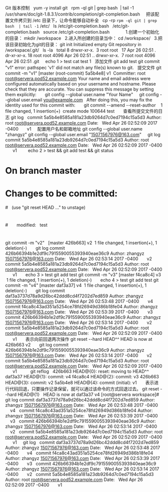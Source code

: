 Git 版本控制
 
yum -y install git
 
rpm -ql git | grep bash  | tail -1
 
/usr/share/doc/git-1.8.3.1/contrib/completion/git-completion.bash
 
 
把该配置文件拷贝到 /etc 目录下，让命令能够自动补全
 
cp -rp `rpm -ql git | grep bash  | tail -1` /etc/
 
ls /etc/git-completion.bash
 
/etc/git-completion.bash
 
source /etc/git-completion.bash
 
 
 
 
 
 
1.创建一个初始化的目录：
mkdir /workspace
 
2.进入所创建的目录当中：
cd /workspace/
 
3.把该目录初始化为git的目录：
git init
Initialized empty Git repository in /workspace/.git/
 
ls -la
 
total 8
drwxr-xr-x.  3 root root   17 Apr 26 02:51 .
dr-xr-xr-x. 18 root root 4096 Apr 26 02:51 ..
drwxr-xr-x.  7 root root 4096 Apr 26 02:51 .git
 
 
echo 1 > test
cat test
1
 
添加文件
git add test
git commit "v1"
error: pathspec 'v1' did not match any file(s) known to git.
 
提交文件
git commit -m "v1"
[master (root-commit) 5a5b4e8] v1
 Committer: root <root@servera.pod52.example.com>
Your name and email address were configured automatically based
on your username and hostname. Please check that they are accurate.
You can suppress this message by setting them explicitly:
 
    git config --global user.name "Your Name"
    git config --global user.email you@example.com
 
After doing this, you may fix the identity used for this commit with:
 
    git commit --amend --reset-author
 
 1 file changed, 1 insertion(+)
 create mode 100644 test
 
 
 
查看所提交文件的日志
git log
 
commit 5a5b4e8585a181a23db9264d7c0ed7194c15a5d3
Author: root <root@servera.pod52.example.com>
Date:   Wed Apr 26 02:52:09 2017 -0400
 
    v1
 
 
配置用户名和邮箱地址
git config --global user.name "zhangyz"
git config --global user.email "15071567976@163.com"
 
 
git log
commit 5a5b4e8585a181a23db9264d7c0ed7194c15a5d3
Author: root <root@servera.pod52.example.com>
Date:   Wed Apr 26 02:52:09 2017 -0400
 
    v1
 
 
 
 
echo 2 > test && git add test && git status
# On branch master
# Changes to be committed:
#   (use "git reset HEAD <file>..." to unstage)
#
#       modified:   test
#
git commit -m "v2"
 
[master 426b663] v2
 1 file changed, 1 insertion(+), 1 deletion(-)
 
 
 
git log
commit 426b66394b1e2df9c7915590055393940eae36c9
Author: zhangyz <15071567976@163.com>
Date:   Wed Apr 26 02:53:14 2017 -0400
 
    v2
 
commit 5a5b4e8585a181a23db9264d7c0ed7194c15a5d3
Author: root <root@servera.pod52.example.com>
Date:   Wed Apr 26 02:52:09 2017 -0400
 
    v1
 
 
 
echo 3 > test
git add test
git commit -m "v3"
[master f4ca8c4] v3
 1 file changed, 1 insertion(+), 1 deletion(-)
 
 
 
echo 4 > test
git add test
git commit -m "v4"
[master daf3a37] v4
 1 file changed, 1 insertion(+), 1 deletion(-)
 
 
 
git log
commit daf3a3737d78a9d26bc42ddd8cd4f7202d7ed859
Author: zhangyz <15071567976@163.com>
Date:   Wed Apr 26 02:53:48 2017 -0400
 
    v4
 
commit f4ca8c43ad351a5254ce78fd26949d386b18fe04
Author: zhangyz <15071567976@163.com>
Date:   Wed Apr 26 02:53:39 2017 -0400
 
    v3
 
commit 426b66394b1e2df9c7915590055393940eae36c9
Author: zhangyz <15071567976@163.com>
Date:   Wed Apr 26 02:53:14 2017 -0400
 
    v2
 
commit 5a5b4e8585a181a23db9264d7c0ed7194c15a5d3
Author: root <root@servera.pod52.example.com>
Date:   Wed Apr 26 02:52:09 2017 -0400
 
    v1
 
 
 
表示向前回退两次操作
git reset --hard HEAD^^
HEAD is now at 426b663 v2
 
 
 
git log
commit 426b66394b1e2df9c7915590055393940eae36c9
Author: zhangyz <15071567976@163.com>
Date:   Wed Apr 26 02:53:14 2017 -0400
 
    v2
 
commit 5a5b4e8585a181a23db9264d7c0ed7194c15a5d3
Author: root <root@servera.pod52.example.com>
Date:   Wed Apr 26 02:52:09 2017 -0400
 
    v1
 
 
 
 
 
git reflog
 
426b663 HEAD@{0}: reset: moving to HEAD^^
daf3a37 HEAD@{1}: commit: v4
f4ca8c4 HEAD@{2}: commit: v3
426b663 HEAD@{3}: commit: v2
5a5b4e8 HEAD@{4}: commit (initial): v1
 
 
 
表示进行代码回退，只要操作记录保留，就可以通过该命令的方式回退过去。
git reset --hard HEAD@{1}
 
HEAD is now at daf3a37 v4
[root@servera workspace]# git log
commit daf3a3737d78a9d26bc42ddd8cd4f7202d7ed859
Author: zhangyz <15071567976@163.com>
Date:   Wed Apr 26 02:53:48 2017 -0400
 
    v4
 
commit f4ca8c43ad351a5254ce78fd26949d386b18fe04
Author: zhangyz <15071567976@163.com>
Date:   Wed Apr 26 02:53:39 2017 -0400
 
    v3
 
commit 426b66394b1e2df9c7915590055393940eae36c9
Author: zhangyz <15071567976@163.com>
Date:   Wed Apr 26 02:53:14 2017 -0400
 
    v2
 
commit 5a5b4e8585a181a23db9264d7c0ed7194c15a5d3
Author: root <root@servera.pod52.example.com>
Date:   Wed Apr 26 02:52:09 2017 -0400
 
    v1
 
 
git log
 
commit daf3a3737d78a9d26bc42ddd8cd4f7202d7ed859
Author: zhangyz <15071567976@163.com>
Date:   Wed Apr 26 02:53:48 2017 -0400
 
    v4
 
commit f4ca8c43ad351a5254ce78fd26949d386b18fe04
Author: zhangyz <15071567976@163.com>
Date:   Wed Apr 26 02:53:39 2017 -0400
 
    v3
 
commit 426b66394b1e2df9c7915590055393940eae36c9
Author: zhangyz <15071567976@163.com>
Date:   Wed Apr 26 02:53:14 2017 -0400
 
    v2
 
commit 5a5b4e8585a181a23db9264d7c0ed7194c15a5d3
Author: root <root@servera.pod52.example.com>
Date:   Wed Apr 26 02:52:09 2017 -0400
 
    v1
 
